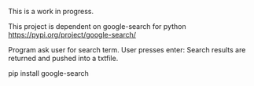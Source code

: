 This is a work in progress.

This project is dependent on google-search for python 
https://pypi.org/project/google-search/

Program ask user for search term. User presses enter:
Search results are returned and pushed into a txtfile.


pip install google-search
